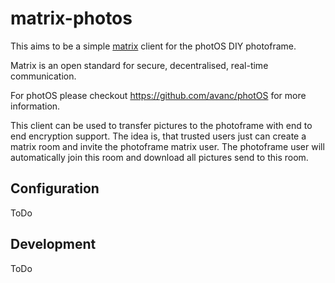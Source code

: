 # matrix-photos
This aims to be a simple [matrix](https://matrix.org/) client for the photOS DIY photoframe.

Matrix is an open standard for secure, decentralised, real-time communication.

For photOS please checkout https://github.com/avanc/photOS for more information.

This client can be used to transfer pictures to the photoframe with end to end encryption support.
The idea is, that trusted users just can create a matrix room and invite the photoframe matrix user.
The photoframe user will automatically join this room and download all pictures send to this room.

## Configuration

ToDo

## Development

ToDo
